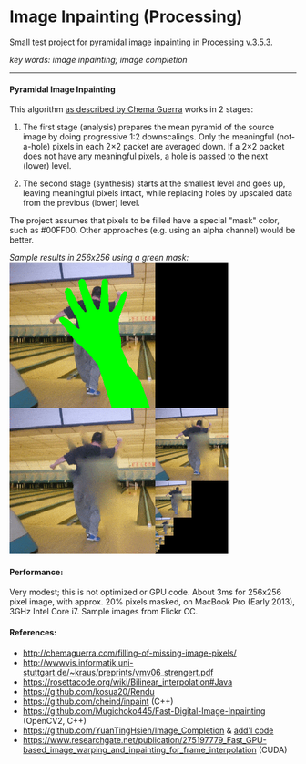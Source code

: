 # Image Inpainting (Processing)
Small test project for pyramidal image inpainting in Processing v.3.5.3.

*key words: image inpainting; image completion*

---

#### Pyramidal Image Inpainting

This algorithm [as described by Chema Guerra](http://chemaguerra.com/filling-of-missing-image-pixels/) works in 2 stages:

1. The first stage (analysis) prepares the mean pyramid of the source 
 image by doing progressive 1:2 downscalings. Only the meaningful (not-a-hole) 
 pixels in each 2×2 packet are averaged down. If a 2×2 packet does not have 
 any meaningful pixels, a hole is passed to the next (lower) level.
 
2. The second stage (synthesis) starts at the smallest level and goes up, 
 leaving meaningful pixels intact, while replacing holes by upscaled data 
 from the previous (lower) level.
 
The project assumes that pixels to be filled have a special "mask" color, such as #00FF00. Other approaches (e.g. using an alpha channel) would be better.

*Sample results in 256x256 using a green mask:* <br />
![Sample results in 256x256](inpainting_results.gif)

#### Performance: 

Very modest; this is not optimized or GPU code. About 3ms for 256x256 pixel image, with approx. 20% pixels masked, on MacBook Pro (Early 2013), 3GHz Intel Core i7. Sample images from Flickr CC.

#### References: 

* http://chemaguerra.com/filling-of-missing-image-pixels/
* http://wwwvis.informatik.uni-stuttgart.de/~kraus/preprints/vmv06_strengert.pdf
* https://rosettacode.org/wiki/Bilinear_interpolation#Java
* https://github.com/kosua20/Rendu
* https://github.com/cheind/inpaint (C++)
* https://github.com/Mugichoko445/Fast-Digital-Image-Inpainting (OpenCV2, C++)
* https://github.com/YuanTingHsieh/Image_Completion & [add'l code](https://github.com/WenFuLee/CS-766-Computer-Vision)
* https://www.researchgate.net/publication/275197779_Fast_GPU-based_image_warping_and_inpainting_for_frame_interpolation (CUDA)


 
